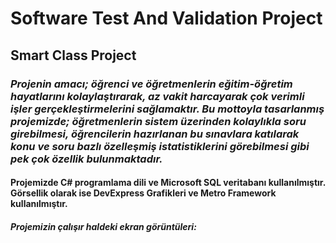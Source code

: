 # Software Test And Validation Project
## **Smart Class Project**
### *Projenin amacı; öğrenci ve öğretmenlerin eğitim-öğretim hayatlarını kolaylaştırarak, az vakit harcayarak çok verimli işler gerçekleştirmelerini sağlamaktır. Bu mottoyla tasarlanmış projemizde; öğretmenlerin sistem üzerinden kolaylıkla soru girebilmesi, öğrencilerin hazırlanan bu sınavlara katılarak konu ve soru bazlı özelleşmiş istatistiklerini görebilmesi gibi pek çok özellik bulunmaktadır.*
#### Projemizde C# programlama dili ve Microsoft SQL veritabanı kullanılmıştır. Görsellik olarak ise DevExpress Grafikleri ve Metro Framework kullanılmıştır.
##### Projemizin çalışır haldeki ekran görüntüleri:
